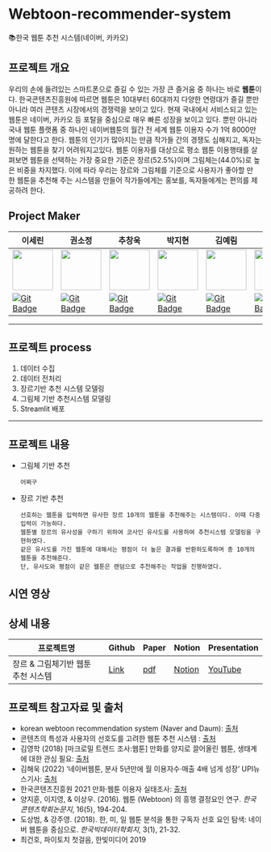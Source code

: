 # Webtoon-recommender-system
📚한국 웹툰 추천 시스템(네이버, 카카오)
## 프로젝트 개요

우리의 손에 들려있는 스마트폰으로 즐길 수 있는 가장 큰 즐거움 중 하나는 바로 **웹툰**이다. 한국콘텐츠진흥원에 따르면 웹툰은 10대부터 60대까지 다양한 연령대가 즐길 뿐만 아니라 여러 콘텐츠 시장에서의 경쟁력을 보이고 있다.
현재 국내에서 서비스되고 있는 웹툰은 네이버, 카카오 등 포탈을 중심으로 매우 빠른 성장을 보이고 있다. 
뿐만 아니라 국내 웹툰 플랫폼 중 하나인 네이버웹툰의 월간 전 세계 웹툰 이용자 수가 1억 8000만 명에 달한다고 한다. 웹툰의 인기가 많아지는 만큼 작가들 간의 경쟁도 심해지고, 독자는 원하는 웹툰을 찾기 어려워지고있다. 
웹툰 이용자를 대상으로 평소 웹툰 이용행태를 살펴보면 웹툰을 선택하는 가장 중요한 기준은 장르(52.5%)이며 그림체는(44.0%)로 높은 비중을 차지했다. 이에 따라 우리는 장르와 그림체를 기준으로 사용자가 좋아할 만한 웹툰을 추천해 주는 시스템을 만들어 작가들에게는 홍보를, 독자들에게는 편의를 제공하려 한다.

## Project Maker

|  이세린  |  권소정  |  추창욱  |  박지현  |  김예림  |  음이레  |
|--------|--------|--------|--------|--------|--------|
| <img src='https://avatars.githubusercontent.com/u/105341794?v=4' height=80 width=80></img> | <img src='https://avatars.githubusercontent.com/u/105343406?v=4' height=80 width=80></img> | <img src='https://avatars.githubusercontent.com/u/107037722?v=4' height=80 width=80></img> | <img src='https://avatars.githubusercontent.com/u/108461149?v=4' height=80 width=80></img> | <img src='https://avatars.githubusercontent.com/u/105343281?v=4' height=80 width=80></img> | <img src='https://avatars.githubusercontent.com/u/92346855?v=4' height=80 width=80></img> 
| [![Git Badge](http://img.shields.io/badge/-Github-black?style=flat-square&logo=github)](https://github.com/srinlin) | [![Git Badge](http://img.shields.io/badge/-Github-black?style=flat-square&logo=github)](https://github.com/Kwon-Sojung) | [![Git Badge](http://img.shields.io/badge/-Github-black?style=flat-square&logo=github)](https://github.com/chuchacha) | [![Git Badge](http://img.shields.io/badge/-Github-black?style=flat-square&logo=github)](https://github.com/milhaud1201) | [![Git Badge](http://img.shields.io/badge/-Github-black?style=flat-square&logo=github)](https://github.com/yelimlikelion) | [![Git Badge](http://img.shields.io/badge/-Github-black?style=flat-square&logo=github)](https://github.com/yirehE) |

_ _ _
## 프로젝트 process
1. 데이터 수집
2. 데이터 전처리
3. 장르기반 추천 시스템 모델링
4. 그림체 기반 추천시스템 모델링
5. Streamlit 배포
_ _ _
## 프로젝트 내용
* 그림체 기반 추천
  ```
  어쩌구
  ```
  
* 장르 기반 추천
  ```
  선호하는 웹툰을 입력하면 유사한 장르 10개의 웹툰을 추천해주는 시스템이다. 이때 다중입력이 가능하다.
  웹툰별 장르의 유사성을 구하기 위하여 코사인 유사도를 사용하여 추천시스템 모델링을 구현하였다. 
  같은 유사도를 가진 웹툰에 대해서는 평점이 더 높은 결과를 반환하도록하며 총 10개의 웹툰을 추천해준다. 
  단, 유사도와 평점이 같은 웹툰은 랜덤으로 추천해주는 작업을 진행하였다.
  ```

## 시연 영상

## 상세 내용
|  프로젝트명  |  Github  |  Paper  |  Notion  |  Presentation |
|-----------|-----------|-----------|-----------|-----------|
|장르 & 그림체기반 웹툰 추천 시스템|[Link](https://github.com/milhaud1201/Webtoon-recommender-system)|[pdf](Files/Webtoon-Recommender-System-Summary.pdf)|[Notion](https://rough-lan-909.notion.site/00ba82baeee64363bf8ddb60f0af09e9)|[YouTube]()|

## 프로젝트 참고자료 및 출처
* korean webtoon recommendation system (Naver and Daum): [출처](https://github.com/eunxu-10/Recommendation-System)
* 콘텐츠의 특성과 사용자의 선호도를 고려한 웹툰 추천 시스템 : [출처](https://github.com/CUAI-CAU/Webtoon-Recommendation)
* 김영학 (2018) [마크로밀 트렌드 조사:웹툰] 만화를 양지로 끌어올린 웹툰, 생태계에 대한 관심 필요: [출처](https://www.startuptoday.kr/news/articleView.html?idxno=10395)
* 김해욱 (2022) ‘네이버웹툰, 분사 5년만에 월 이용자수·매출 4배 넘게 성장’ UPI뉴스기사: [출처](https://www.upinews.kr/newsView/upi202205020041)
* 한국콘텐츠진흥원 2021 만화·웹툰 이용자 실태조사: [출처](https://www.kocca.kr/kocca/bbs/view/B0000147/1846252.do?searchCnd=1&searchWrd=%EC%9B%B9%ED%88%B0&cateTp1=&cateTp2=&useYn=&menuNo=204153&categorys=0&subcate=0&cateCode=&type=&instNo=0&questionTp=&ufSetting=&recovery=&option1=&option2=&year=&morePage=&qtp=&domainId=&sortCode=&pageIndex=1)
* 양지훈, 이지영, & 이상우. (2016). 웹툰 (Webtoon) 의 흥행 결정요인 연구. *한국콘텐츠학회논문지*, 16(5), 194-204.
* 도상범, & 강주영. (2018). 한, 미, 일 웹툰 분석을 통한 구독자 선호 요인 탐색: 네이버 웹툰을 중심으로. *한국빅데이터학회지*, 3(1), 21-32.
* 최건호, 파이토치 첫걸음, 한빛미디어 2019

